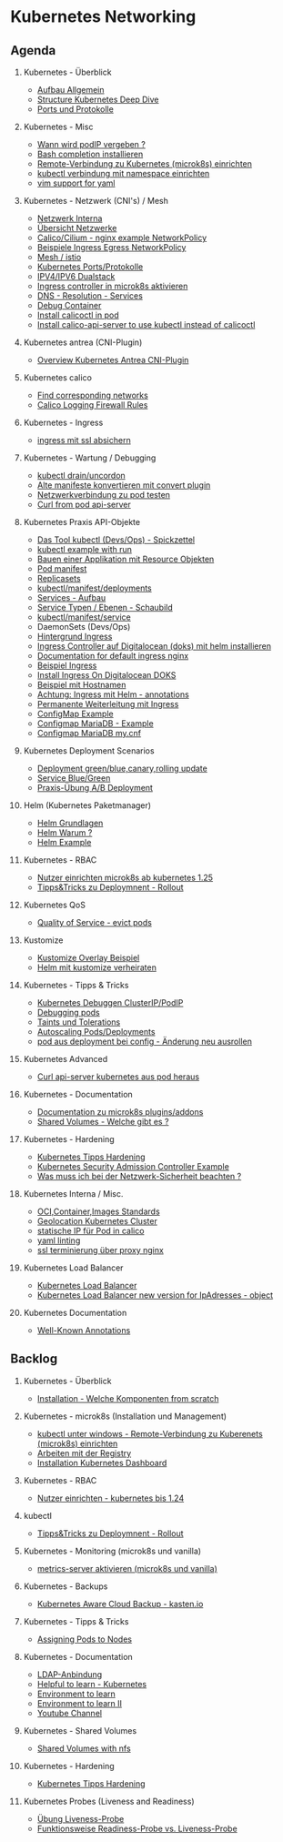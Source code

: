 # Kubernetes Networking 

## Agenda 

  1. Kubernetes - Überblick
     * [Aufbau Allgemein](/kubernetes/architecture.md)
     * [Structure Kubernetes Deep Dive](https://github.com/jmetzger/training-kubernetes-advanced/assets/1933318/1ca0d174-f354-43b2-81cc-67af8498b56c)
     * [Ports und Protokolle](https://kubernetes.io/docs/reference/networking/ports-and-protocols/)
     
  1. Kubernetes - Misc 
     * [Wann wird podIP vergeben ?](kubectl/run-with-example.md)
     * [Bash completion installieren](kubectl/bash-completion.md)
     * [Remote-Verbindung zu Kubernetes (microk8s) einrichten](microk8s/connect-from-remote.md)
     * [kubectl verbindung mit namespace einrichten](kubectl/kubectl-einrichten.md)
     * [vim support for yaml](vim/vim-yaml.md)
     
  1. Kubernetes - Netzwerk (CNI's) / Mesh
     * [Netzwerk Interna](/kubernetes-networks/networking-internal-overview.md)
     * [Übersicht Netzwerke](/kubernetes-networks/overview.md) 
     * [Calico/Cilium - nginx example NetworkPolicy](/kubernetes-network/callico/00-simple-example.md)
     * [Beispiele Ingress Egress NetworkPolicy](kubernetes-networks/examples-ingress-egress.md)
     * [Mesh / istio](sammlung-istio.md)  
     * [Kubernetes Ports/Protokolle](https://kubernetes.io/docs/reference/networking/ports-and-protocols/)
     * [IPV4/IPV6 Dualstack](https://kubernetes.io/docs/concepts/services-networking/dual-stack/)
     * [Ingress controller in microk8s aktivieren](microk8s/ingress.md) 
     * [DNS - Resolution - Services](kubernetes-networks/dns-resolution-services)
     * [Debug Container](kubernetes-networks/debug-container.md)
     * [Install calicoctl in pod](/kubernetes-networks/calicoctl-installation.md)
     * [Install calico-api-server to use kubectl instead of calicoctl](kubernetes-networks/calico/install-calico-api-server.md)

  1. Kubernetes antrea (CNI-Plugin)
     * [Overview Kubernetes Antrea CNI-Plugin](kubernetes-networks/antrea/overview.md)
   
  1. Kubernetes calico 
     * [Find corresponding networks](kubernetes-networks/calico/find-corresponding-interfaces.md)
     * [Calico Logging Firewall Rules](kubernetes-networks/calico/logging-policy.md)

  1. Kubernetes - Ingress 
     * [ingress mit ssl absichern](/kubernetes-security/ingress-ssl.md)

  1. Kubernetes - Wartung / Debugging 
     * [kubectl drain/uncordon](/kubectl/uncordon-drain.md)
     * [Alte manifeste konvertieren mit convert plugin](/kubectl/convert-plugin.md)
     * [Netzwerkverbindung zu pod testen](/tipps-tricks/verbindung-zu-pod-testen.md)
     * [Curl from pod api-server](/kubernetes-advanced/curl-api-server.md)

  1. Kubernetes Praxis API-Objekte 
     * [Das Tool kubectl (Devs/Ops) - Spickzettel](/kubectl/spickzettel.md)
     * [kubectl example with run](/kubectl/run-with-example.md)
     * [Bauen einer Applikation mit Resource Objekten](bauen-einer-webanwendung.md)
     * [Pod manifest](kubectl-examples/01-pod-nginx.md)
     * [Replicasets](kubectl-examples/01a-replicaset-nginx.md)
     * [kubectl/manifest/deployments](/kubectl-examples/03-nginx-deployment.md)
     * [Services - Aufbau](/kubernetes/services-aufbau.md)
     * [Service Typen / Ebenen - Schaubild](service-ebenen.md)
     * [kubectl/manifest/service](/kubectl-examples/03b-service.md)
     * DaemonSets (Devs/Ops)
     * [Hintergrund Ingress](/kubernetes/ingress.md) 
     * [Ingress Controller auf Digitalocean (doks) mit helm installieren](/digitalocean/ingress-auf-digitalocean-mit-helm.md)
     * [Documentation for default ingress nginx](https://kubernetes.github.io/ingress-nginx/user-guide/nginx-configuration/configmap/)
     * [Beispiel Ingress](/kubectl-examples/04-ingress-nginx.md)
     * [Install Ingress On Digitalocean DOKS](/digitalocean/install-ingress-helm.md)
     * [Beispiel mit Hostnamen](/kubectl-examples/04-ingress-nginx-with-hostnames.md)
     * [Achtung: Ingress mit Helm - annotations](/ingress-mit-helm-class-achtung.md)
     * [Permanente Weiterleitung mit Ingress](/kubectl-examples/05-ingress-permanent-redirect.md)
     * [ConfigMap Example](/kubectl-examples/06-configmap.md)
     * [Configmap MariaDB - Example](kubectl-examples/06a-configmap-mariadb.md)
     * [Configmap MariaDB my.cnf](kubectl-examples/06b-mariadb-configmap-configfile.md)     
  
  1. Kubernetes Deployment Scenarios 
     * [Deployment green/blue,canary,rolling update](/kubernetes/deployment-strategies-en.md)
     * [Service Blue/Green](/kubectl-examples/03c-service-blue-green-nginx.md)
     * [Praxis-Übung A/B Deployment](/kubectl-examples/08-ab-deployment.md)   
     
  1. Helm (Kubernetes Paketmanager) 
     * [Helm Grundlagen](/helm/grundlagen.md)
     * [Helm Warum ?](/helm/warum.md)
     * [Helm Example](/helm/example.md)

  1. Kubernetes - RBAC 
     * [Nutzer einrichten microk8s ab kubernetes 1.25](/kubernetes/rbac-create-user-kubernetes-1-25.md)
     * [Tipps&Tricks zu Deploymnent - Rollout](/kubectl/rollout.md) 

  1. Kubernetes QoS 
     * [Quality of Service - evict pods](kubernetes/qos-class.md)

  1. Kustomize 
     * [Kustomize Overlay Beispiel](/kustomize/02-overlay-example.md)
     * [Helm mit kustomize verheiraten](/kustomize/helm-kustomize-options.md)

  1. Kubernetes - Tipps & Tricks 
     * [Kubernetes Debuggen ClusterIP/PodIP](/tipps-tricks/cluster-ip-debug.md)
     * [Debugging pods](tipps-tricks/debugging-pods.md)
     * [Taints und Tolerations](kubernetes/taints-tolerations.md)
     * [Autoscaling Pods/Deployments](/kubernetes/autoscaling.md)
     * [pod aus deployment bei config - Änderung neu ausrollen](https://github.com/stakater/Reloader)

  1. Kubernetes Advanced 
     * [Curl api-server kubernetes aus pod heraus](kubernetes-advanced/curl-api-server.md)

  1. Kubernetes - Documentation 
     * [Documentation zu microk8s plugins/addons](https://microk8s.io/docs/addons)  
     * [Shared Volumes - Welche gibt es ?](https://kubernetes.io/docs/concepts/storage/volumes/)

  1. Kubernetes - Hardening 
     * [Kubernetes Tipps Hardening](kubernetes-security/tipps-hardening.md)
     * [Kubernetes Security Admission Controller Example](kubernetes-security/pod-security-admission.md)
     * [Was muss ich bei der Netzwerk-Sicherheit beachten ?](kubernetes-security/network-tasks-security-overview.md)
     
  1. Kubernetes Interna / Misc.
     * [OCI,Container,Images Standards](docker-alternatives-kubernetes.md)
     * [Geolocation Kubernetes Cluster](https://learnk8s.io/bite-sized/connecting-multiple-kubernetes-clusters)
     * [statische IP für Pod in calico](https://docs.tigera.io/calico/latest/networking/ipam/use-specific-ip)
     * [yaml linting](https://www.kubeval.com/installation/)
     * [ssl terminierung über proxy nginx](ssl-nginx-termination.md) 
   
  1. Kubernetes Load Balancer 
     * [Kubernetes Load Balancer](metallb.md)
     * [Kubernetes Load Balancer new version for IpAdresses - object](loadbalancer/metallb.md)
 
  1. Kubernetes Documentation 
     * [Well-Known Annotations](https://kubernetes.io/docs/reference/labels-annotations-taints/)
  
## Backlog

  1. Kubernetes - Überblick
     * [Installation - Welche Komponenten from scratch](/kubernetes/installation-components-overview.md)

  1. Kubernetes - microk8s (Installation und Management) 
     * [kubectl unter windows - Remote-Verbindung zu Kuberenets (microk8s) einrichten](kubectl-windows.md)
     * [Arbeiten mit der Registry](microk8s/registry.md)
     * [Installation Kubernetes Dashboard](/microk8s/dashboard.md) 

  1. Kubernetes - RBAC 
     * [Nutzer einrichten - kubernetes bis 1.24](/kubernetes/rbac-create-user.md) 
     
  1. kubectl 
     * [Tipps&Tricks zu Deploymnent - Rollout](/kubectl/rollout.md) 
     
  1. Kubernetes - Monitoring (microk8s und vanilla) 
     * [metrics-server aktivieren (microk8s und vanilla)](/microk8s/metrics-server.md)

  1. Kubernetes - Backups 
     + [Kubernetes Aware Cloud Backup - kasten.io](/backups/cluster-backup-kasten-io.md)

  1. Kubernetes - Tipps & Tricks 
     * [Assigning Pods to Nodes](/tipps-tricks/pods-2-nodes.md) 

  1. Kubernetes - Documentation 
     * [LDAP-Anbindung](https://github.com/apprenda-kismatic/kubernetes-ldap)
     * [Helpful to learn - Kubernetes](https://kubernetes.io/docs/tasks/)
     * [Environment to learn](https://killercoda.com/killer-shell-cks)
     * [Environment to learn II](https://killercoda.com/)
     * [Youtube Channel](https://www.youtube.com/watch?v=01qcYSck1c4)

  1. Kubernetes - Shared Volumes 
     * [Shared Volumes with nfs](shared-volumes/nfs-multi.md)

  1. Kubernetes - Hardening 
     * [Kubernetes Tipps Hardening](kubernetes-security/tipps-hardening.md)

  1. Kubernetes Probes (Liveness and Readiness) 
     * [Übung Liveness-Probe](/probes/uebung-liveness.md)
     * [Funktionsweise Readiness-Probe vs. Liveness-Probe](/probes/readiness.md) 
       

     

